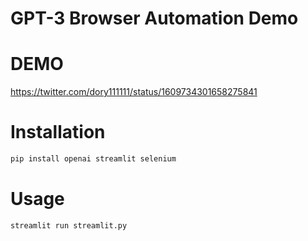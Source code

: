 # GPT-3 Browser Automation Demo

# DEMO
 
https://twitter.com/dory111111/status/1609734301658275841
 
# Installation
  
```bash
pip install openai streamlit selenium
```

# Usage
  
```bash
streamlit run streamlit.py
```
 